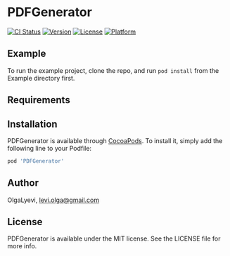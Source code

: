 # PDFGenerator

[![CI Status](https://img.shields.io/travis/OlgaLyevi/PDFGenerator.svg?style=flat)](https://travis-ci.org/OlgaLyevi/PDFGenerator)
[![Version](https://img.shields.io/cocoapods/v/PDFGenerator.svg?style=flat)](https://cocoapods.org/pods/PDFGenerator)
[![License](https://img.shields.io/cocoapods/l/PDFGenerator.svg?style=flat)](https://cocoapods.org/pods/PDFGenerator)
[![Platform](https://img.shields.io/cocoapods/p/PDFGenerator.svg?style=flat)](https://cocoapods.org/pods/PDFGenerator)

## Example

To run the example project, clone the repo, and run `pod install` from the Example directory first.

## Requirements

## Installation

PDFGenerator is available through [CocoaPods](https://cocoapods.org). To install
it, simply add the following line to your Podfile:

```ruby
pod 'PDFGenerator'
```

## Author

OlgaLyevi, levi.olga@gmail.com

## License

PDFGenerator is available under the MIT license. See the LICENSE file for more info.
